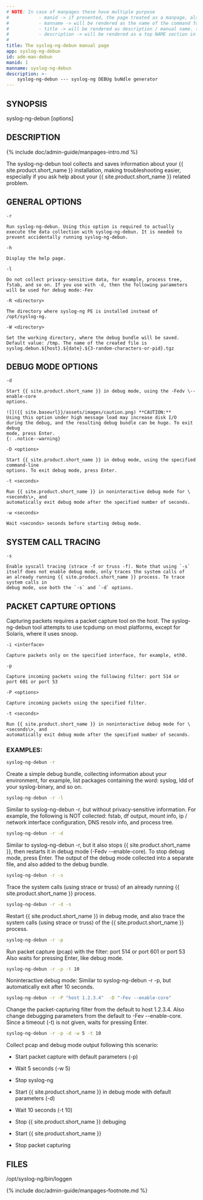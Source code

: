```yaml
---
# NOTE: In case of manpages these have multiple purpose
#           - manid -> if presented, the page treated as a manpage, also represents the section number of the command in the manpage
#           - manname -> will be rendered as the name of the command followed by manid as the section number in the manpage
#           - title -> will be rendered as description / manual name. (the .TH macro’s 4th argument (the “manual name”).
#           - description -> will be rendered as a top NAME section in the manpage
#
title: The syslog-ng-debun manual page
app: syslog-ng-debun
id: adm-man-debun
manid: 1
manname: syslog-ng-debun
description: >-
    syslog-ng-debun --- syslog-ng DEBUg buNdle generator
---
```


## SYNOPSIS

syslog-ng-debun [options]

## DESCRIPTION

{% include doc/admin-guide/manpages-intro.md %}

The syslog-ng-debun tool collects and saves information about your
{{ site.product.short_name }} installation, making troubleshooting easier, especially if
you ask help about your {{ site.product.short_name }} related problem.

## GENERAL OPTIONS

`-r`

    Run syslog-ng-debun. Using this option is required to actually
    execute the data collection with syslog-ng-debun. It is needed to
    prevent accidentally running syslog-ng-debun.

`-h`

    Display the help page.

`-l`

    Do not collect privacy-sensitive data, for example, process tree,
    fstab, and so on. If you use with -d, then the following parameters
    will be used for debug mode:-Fev

`-R <directory>`

    The directory where syslog-ng PE is installed instead of
    /opt/syslog-ng.

`-W <directory>`

    Set the working directory, where the debug bundle will be saved.
    Default value: /tmp. The name of the created file is
    syslog.debun.${host}.${date}.${3-random-characters-or-pid}.tgz

## DEBUG MODE OPTIONS

`-d`

    Start {{ site.product.short_name }} in debug mode, using the -Fedv \--enable-core
    options.

    ![]({{ site.baseurl}}/assets/images/caution.png) **CAUTION:**
    Using this option under high message load may increase disk I/O
    during the debug, and the resulting debug bundle can be huge. To exit debug
    mode, press Enter.
    {: .notice--warning}

`-D <options>`

    Start {{ site.product.short_name }} in debug mode, using the specified command-line
    options. To exit debug mode, press Enter.

`-t <seconds>`

    Run {{ site.product.short_name }} in noninteractive debug mode for \<seconds\>, and
    automatically exit debug mode after the specified number of seconds.

`-w <seconds>`

    Wait <seconds> seconds before starting debug mode.

## SYSTEM CALL TRACING

`-s`

    Enable syscall tracing (strace -f or truss -f). Note that using `-s`
    itself does not enable debug mode, only traces the system calls of
    an already running {{ site.product.short_name }} process. To trace system calls in
    debug mode, use both the `-s` and `-d` options.

## PACKET CAPTURE OPTIONS

Capturing packets requires a packet capture tool on the host. The
syslog-ng-debun tool attempts to use tcpdump on most platforms, except for
Solaris, where it uses snoop.

`-i <interface>`

    Capture packets only on the specified interface, for example, eth0.

`-p`

    Capture incoming packets using the following filter: port 514 or
    port 601 or port 53

`-P <options>`

    Capture incoming packets using the specified filter.

`-t <seconds>`

    Run {{ site.product.short_name }} in noninteractive debug mode for \<seconds\>, and
    automatically exit debug mode after the specified number of seconds.

### EXAMPLES:

```bash
syslog-ng-debun -r
```

Create a simple debug bundle, collecting information about your
environment, for example, list packages containing the word: syslog, ldd
of your syslog-binary, and so on.

```bash
syslog-ng-debun -r -l
```

Similar to syslog-ng-debun -r, but without privacy-sensitive
information. For example, the following is NOT collected: fstab, df
output, mount info, ip / network interface configuration, DNS resolv
info, and process tree.

```bash
syslog-ng-debun -r -d
```

Similar to syslog-ng-debun -r, but it also stops {{ site.product.short_name }}, then
restarts it in debug mode (-Fedv \--enable-core). To stop debug mode,
press Enter. The output of the debug mode collected into a separate
file, and also added to the debug bundle.

```bash
syslog-ng-debun -r -s
```

Trace the system calls (using strace or truss) of an already running
{{ site.product.short_name }} process.

```bash
syslog-ng-debun -r -d -s
```

Restart {{ site.product.short_name }} in debug mode, and also trace the system calls
(using strace or truss) of the {{ site.product.short_name }} process.

```bash
syslog-ng-debun -r -p
```

Run packet capture (pcap) with the filter: port 514 or port 601 or port
53 Also waits for pressing Enter, like debug mode.

```bash
syslog-ng-debun -r -p -t 10
```

Noninteractive debug mode: Similar to syslog-ng-debun -r -p, but
automatically exit after 10 seconds.

```bash
syslog-ng-debun -r -P "host 1.2.3.4"  -D "-Fev --enable-core"
```

Change the packet-capturing filter from the default to host 1.2.3.4.
Also change debugging parameters from the default to -Fev
\--enable-core. Since a timeout (-t) is not given, waits for pressing
Enter.

```bash
syslog-ng-debun -r -p -d -w 5 -t 10
```

Collect pcap and debug mode output following this scenario:

- Start packet capture with default parameters (-p)

- Wait 5 seconds (-w 5)

- Stop syslog-ng

- Start {{ site.product.short_name }} in debug mode with default parameters (-d)

- Wait 10 seconds (-t 10)

- Stop {{ site.product.short_name }} debuging

- Start {{ site.product.short_name }}

- Stop packet capturing

## FILES

/opt/syslog-ng/bin/loggen

{% include doc/admin-guide/manpages-footnote.md %}
